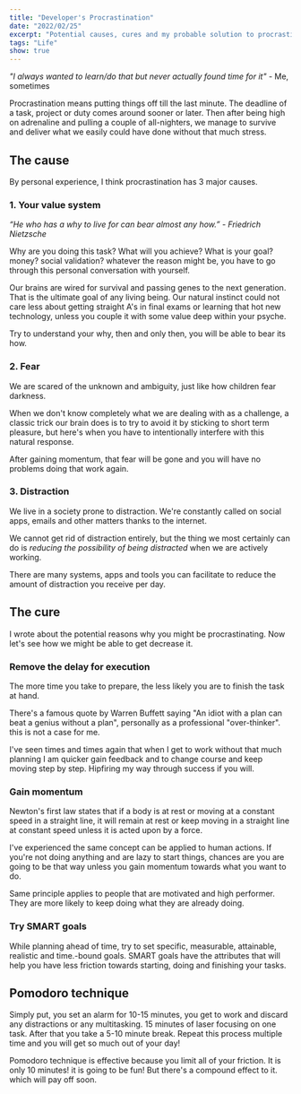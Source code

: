 ```yaml
---
title: "Developer's Procrastination"
date: "2022/02/25"
excerpt: "Potential causes, cures and my probable solution to procrastination"
tags: "Life"
show: true
---
```

_"I always wanted to learn/do that but never actually found time for it"_ - Me, sometimes

Procrastination means putting things off till the last minute. The deadline of a task, project or duty comes around sooner or later. Then after being high on adrenaline and pulling a couple of all-nighters, we manage to survive and deliver what we easily could have done without that much stress.

## The cause

By personal experience, I think procrastination has 3 major causes.

### 1. Your value system

_“He who has a why to live for can bear almost any how.” - Friedrich Nietzsche_

Why are you doing this task? What will you achieve? What is your goal? money? social validation? whatever the reason might be, you have to go through this personal conversation with yourself.

 Our brains are wired for survival and passing genes to the next generation. That is the ultimate goal of any living being. Our natural instinct could not care less about getting straight A's in final exams or learning that hot new technology, unless you couple it with some value deep within your psyche.

Try to understand your why, then and only then, you will be able to bear its how.

###  2. Fear

We are scared of the unknown and ambiguity, just like how children fear darkness. 

When we don't know completely what we are dealing with as a challenge, a classic trick our brain does is to try to avoid it by sticking to short term pleasure, but here's when you have to intentionally interfere with this natural response.

After gaining momentum, that fear will be gone and you will have no problems doing that work again.
  

###  3. Distraction

We live in a society prone to distraction. We're constantly called on social apps, emails and other matters thanks to the internet.

We cannot get rid of distraction entirely, but the thing we most certainly can do is _reducing the possibility of being distracted_ when we are actively working.

There are many systems, apps and tools you can facilitate to reduce the amount of distraction you receive per day.

## The cure

I wrote about the potential reasons why you might be procrastinating. Now let's see how we might be able to get decrease it.

### Remove the delay for execution

The more time you take to prepare, the less likely you are to finish the task at hand.

There's a famous quote by Warren Buffett saying "An idiot with a plan can beat a genius without a plan", personally as a professional "over-thinker". this is not a case for me.

I've seen times and times again that when I get to work without that much planning I am quicker gain feedback and to change course and keep moving step by step. Hipfiring my way through success if you will.

### Gain momentum

Newton's first law states that if a body is at rest or moving at a constant speed in a straight line, it will remain at rest or keep moving in a straight line at constant speed unless it is acted upon by a force.

I've experienced the same concept can be applied to human actions. If you're not doing anything and are lazy to start things, chances are you are going to be that way unless you gain momentum towards what you want to do.

Same principle applies to people that are motivated and high performer. They are more likely to keep doing what they are already doing.

### Try SMART goals

While planning ahead of time, try to set specific, measurable, attainable, realistic and time.-bound goals.
SMART goals have the attributes that will help you have less friction towards starting, doing and finishing your tasks.

## Pomodoro technique

Simply put, you set an alarm for 10-15 minutes, you get to work and discard any distractions or any multitasking. 15 minutes of laser focusing on one task. After that you take a 5-10 minute break. Repeat this process multiple time and you will get so much out of your day!

Pomodoro technique is effective because you limit all of your friction. It is only 10 minutes! it is going to be fun! But there's a compound effect to it. which will pay off soon.

